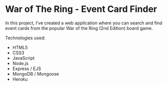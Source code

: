 # War of The Ring - Event Card Finder

In this project, I've created a web application where you can search and find event cards from the popular War of the Ring (2nd Edition) board game.

Technologies used:
* HTML5
* CSS3
* JavaScript
* Node.js
* Express / EJS
* MongoDB / Mongoose
* Heroku